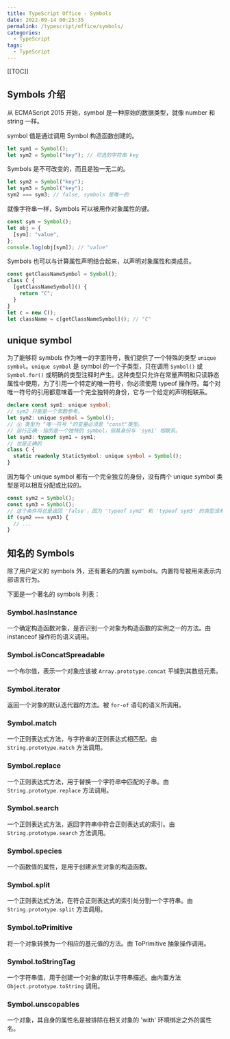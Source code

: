 ```yaml
---
title: TypeScript Office - Symbols
date: 2022-09-14 00:25:35
permalink: /typescript/office/symbols/
categories:
  - TypeScript
tags:
  - TypeScript
---
```


[[TOC]]

## Symbols 介绍

从 ECMAScript 2015 开始，symbol 是一种原始的数据类型，就像 number 和 string 一样。

symbol 值是通过调用 Symbol 构造函数创建的。

```typescript
let sym1 = Symbol();
let sym2 = Symbol("key"); // 可选的字符串 key
```

Symbols 是不可改变的，而且是独一无二的。

```typescript
let sym2 = Symbol("key");
let sym3 = Symbol("key");
sym2 === sym3; // false, symbols 是唯一的
```

就像字符串一样，Symbols 可以被用作对象属性的键。

```typescript
const sym = Symbol();
let obj = {
  [sym]: "value",
};
console.log(obj[sym]); // "value"
```

Symbols 也可以与计算属性声明结合起来，以声明对象属性和类成员。

```typescript
const getClassNameSymbol = Symbol();
class C {
  [getClassNameSymbol]() {
    return "C";
  }
}
let c = new C();
let className = c[getClassNameSymbol](); // "C"
```

## unique symbol

为了能够将 symbols 作为唯一的字面符号，我们提供了一个特殊的类型 `unique symbol`。`unique symbol` 是 symbol 的一个子类型，只在调用 `Symbol()` 或 `Symbol.for()` 或明确的类型注释时产生。这种类型只允许在常量声明和只读静态属性中使用，为了引用一个特定的唯一符号，你必须使用 typeof 操作符。每个对唯一符号的引用都意味着一个完全独特的身份，它与一个给定的声明相联系。

```typescript
declare const sym1: unique symbol;
// sym2 只能是一个常数参考。
let sym2: unique symbol = Symbol();
// Ⓧ 类型为 "唯一符号 "的变量必须是 "const"类型。
// 运行正确--指的是一个独特的 symbol，但其身份与 'sym1' 相联系。
let sym3: typeof sym1 = sym1;
// 也是正确的
class C {
  static readonly StaticSymbol: unique symbol = Symbol();
}
```

因为每个 unique symbol 都有一个完全独立的身份，没有两个 unique symbol 类型是可以相互分配或比较的。

```typescript
const sym2 = Symbol();
const sym3 = Symbol();
// 这个条件将总是返回 'false'，因为 'typeof sym2' 和 'typeof sym3' 的类型没有重合。
if (sym2 === sym3) {
  // ...
}
```

## 知名的 Symbols

除了用户定义的 symbols 外，还有著名的内置 symbols。内置符号被用来表示内部语言行为。

下面是一个著名的 symbols 列表：

### Symbol.hasInstance

一个确定构造函数对象，是否识别一个对象为构造函数的实例之一的方法。由 instanceof 操作符的语义调用。

### Symbol.isConcatSpreadable

一个布尔值，表示一个对象应该被 `Array.prototype.concat` 平铺到其数组元素。

### Symbol.iterator

返回一个对象的默认迭代器的方法。被 `for-of` 语句的语义所调用。

### Symbol.match

一个正则表达式方法，与字符串的正则表达式相匹配。由 `String.prototype.match` 方法调用。

### Symbol.replace

一个正则表达式方法，用于替换一个字符串中匹配的子串。由 `String.prototype.replace` 方法调用。

### Symbol.search

一个正则表达式方法，返回字符串中符合正则表达式的索引。由 `String.prototype.search` 方法调用。

### Symbol.species

一个函数值的属性，是用于创建派生对象的构造函数。

### Symbol.split

一个正则表达式方法，在符合正则表达式的索引处分割一个字符串。由 `String.prototype.split` 方法调用。

### Symbol.toPrimitive

将一个对象转换为一个相应的基元值的方法。由 ToPrimitive 抽象操作调用。

### Symbol.toStringTag

一个字符串值，用于创建一个对象的默认字符串描述。由内置方法 `Object.prototype.toString` 调用。

### Symbol.unscopables

一个对象，其自身的属性名是被排除在相关对象的 'with' 环境绑定之外的属性名。
